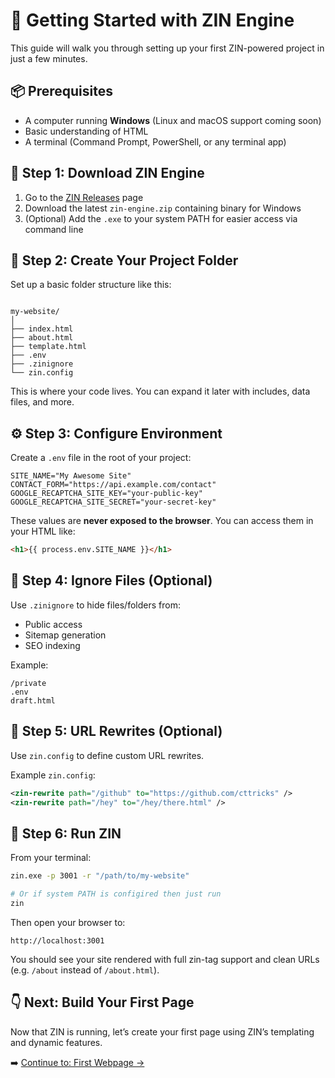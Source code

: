 # 🚀 Getting Started with ZIN Engine

This guide will walk you through setting up your first ZIN-powered project in just a few minutes.

## 📦 Prerequisites

- A computer running **Windows** (Linux and macOS support coming soon)
- Basic understanding of HTML
- A terminal (Command Prompt, PowerShell, or any terminal app)

## 🔧 Step 1: Download ZIN Engine

1. Go to the [ZIN Releases](https://github.com/zin-engine/zin-engine/releases) page
2. Download the latest `zin-engine.zip` containing binary for Windows
3. (Optional) Add the `.exe` to your system PATH for easier access via command line

## 📁 Step 2: Create Your Project Folder

Set up a basic folder structure like this:

```

my-website/
│
├── index.html
├── about.html
├── template.html
├── .env
├── .zinignore
└── zin.config

````

This is where your code lives. You can expand it later with includes, data files, and more.

## ⚙️ Step 3: Configure Environment

Create a `.env` file in the root of your project:

```env
SITE_NAME="My Awesome Site"
CONTACT_FORM="https://api.example.com/contact"
GOOGLE_RECAPTCHA_SITE_KEY="your-public-key"
GOOGLE_RECAPTCHA_SITE_SECRET="your-secret-key"
````

These values are **never exposed to the browser**. You can access them in your HTML like:

```html
<h1>{{ process.env.SITE_NAME }}</h1>
```

## 🚫 Step 4: Ignore Files (Optional)

Use `.zinignore` to hide files/folders from:

* Public access
* Sitemap generation
* SEO indexing

Example:

```
/private
.env
draft.html
```

## 🔁 Step 5: URL Rewrites (Optional)

Use `zin.config` to define custom URL rewrites.

Example `zin.config`:

```xml
<zin-rewrite path="/github" to="https://github.com/cttricks" />
<zin-rewrite path="/hey" to="/hey/there.html" />
```


## 🚀 Step 6: Run ZIN

From your terminal:

```bash
zin.exe -p 3001 -r "/path/to/my-website"

# Or if system PATH is configired then just run
zin
```

Then open your browser to:

```
http://localhost:3001
```

You should see your site rendered with full zin-tag support and clean URLs (e.g. `/about` instead of `/about.html`).


## 👇 Next: Build Your First Page

Now that ZIN is running, let’s create your first page using ZIN’s templating and dynamic features.

➡️ [Continue to: First Webpage →](./MyWebPage.md)

